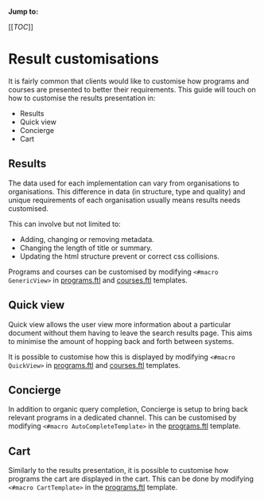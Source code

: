 **Jump to:**

[[_TOC_]]

# Result customisations

It is fairly common that clients would like to customise how programs and courses are presented to better their requirements. This guide will touch on how to customise the results presentation in:

* Results
* Quick view
* Concierge
* Cart

## Results

The data used for each implementation can vary from organisations to organisations. This difference in data (in structure, type and quality) and unique requirements of each organisation usually means results needs customised.

This can involve but not limited to:

* Adding, changing or removing metadata.
* Changing the length of title or summary.
* Updating the html structure prevent or correct css collisions.

Programs and courses can be customised by modifying `<#macro GenericView>` in [programs.ftl](../_default_preview/programs.ftl) and [courses.ftl](../_default_preview/courses.ftl) templates.

## Quick view

Quick view allows the user view more information about a particular document without them having to leave the search results page. This aims to minimise the amount of hopping back and forth between systems.

It is possible to customise how this is displayed by modifying `<#macro QuickView>` in [programs.ftl](../_default_preview/programs.ftl) and [courses.ftl](../_default_preview/courses.ftl) templates.

## Concierge

In addition to organic query completion, Concierge is setup to bring back relevant programs in a dedicated channel. This can be customised by
modifying  `<#macro AutoCompleteTemplate>` in the [programs.ftl](../_default_preview/programs.ftl) template.

## Cart

Similarly to the results presentation, it is possible to customise how programs the cart are displayed in the cart. This can be done by modifying  `<#macro CartTemplate>` in the [programs.ftl](../_default_preview/programs.ftl) template.

